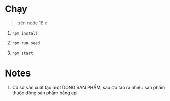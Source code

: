 # Chạy

> trên node 18.x

1. `npm install`

2. `npm run seed`

3. `npm start`

# Notes

1. Cở sở sản xuất tạo một DÒNG SẢN PHẨM, sau đó tạo ra nhiều sản phẩm thuộc dòng sản phẩm bằng api.
